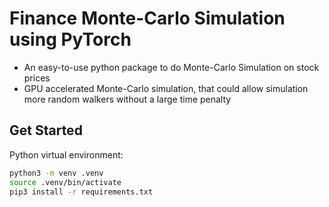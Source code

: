 # Finance Monte-Carlo Simulation using PyTorch

- An easy-to-use python package to do Monte-Carlo Simulation on stock prices
- GPU accelerated Monte-Carlo simulation, that could allow simulation more random walkers without a large time penalty

## Get Started

Python virtual environment:

```bash
python3 -m venv .venv
source .venv/bin/activate
pip3 install -r requirements.txt
```
